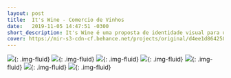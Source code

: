 ```yaml
---
layout: post
title:  It's Wine - Comercio de Vinhos
date:   2019-11-05 14:47:51 -0300
short_description: It's Wine é uma proposta de identidade visual para uma empresa que atua no comércio de vinhos.
cover: https://mir-s3-cdn-cf.behance.net/projects/original/d4ee1d86425833.Y3JvcCwxMDIyLDgwMCwwLDA.jpg
---
```


![](https://mir-s3-cdn-cf.behance.net/project_modules/fs/2c161286425833.5d991042bd686.jpg){: .img-fluid}
![](https://mir-s3-cdn-cf.behance.net/project_modules/fs/cd589986425833.5d991042bca74.jpg){: .img-fluid}
![](https://mir-s3-cdn-cf.behance.net/project_modules/fs/daab4e86425833.5d991042bcf6e.jpg){: .img-fluid}
![](https://mir-s3-cdn-cf.behance.net/project_modules/fs/62614586425833.5d991042bc3cb.jpg){: .img-fluid}
![](https://mir-s3-cdn-cf.behance.net/project_modules/fs/79832786425833.5d991042bbd83.jpg){: .img-fluid}
![](https://mir-s3-cdn-cf.behance.net/project_modules/fs/4aa84386425833.5da929170e11a.gif){: .img-fluid}
![](https://mir-s3-cdn-cf.behance.net/project_modules/fs/87f32886425833.5d991042bde85.jpg){: .img-fluid}
